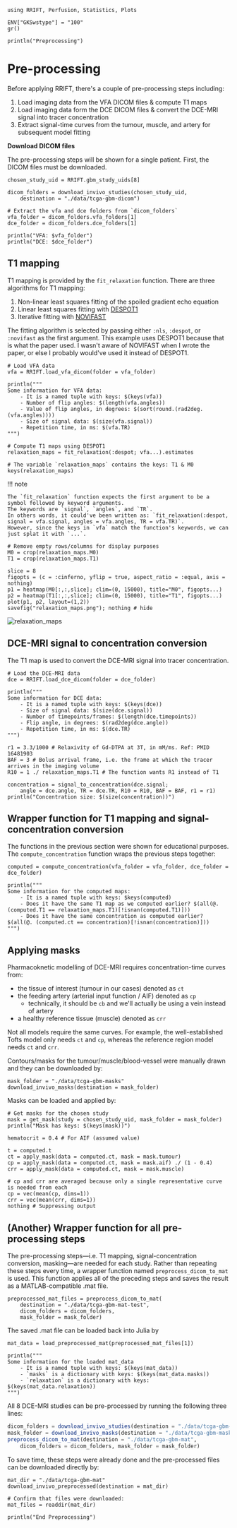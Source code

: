 ```@setup ex
using RRIFT, Perfusion, Statistics, Plots

ENV["GKSwstype"] = "100"
gr()

println("Preprocessing")
```

# Pre-processing

Before applying RRIFT, there's a couple of pre-processing steps including:
1. Load imaging data from the VFA DICOM files & compute T1 maps
2. Load imaging data form the DCE DICOM files & convert the DCE-MRI signal into tracer concentration
3. Extract signal-time curves from the tumour, muscle, and artery for subsequent model fitting

**Download DICOM files**

The pre-processing steps will be shown for a single patient.
First, the DICOM files must be downloaded.
```@example ex
chosen_study_uid = RRIFT.gbm_study_uids[8]

dicom_folders = download_invivo_studies(chosen_study_uid, 
    destination = "./data/tcga-gbm-dicom")

# Extract the vfa and dce folders from `dicom_folders`
vfa_folder = dicom_folders.vfa_folders[1]
dce_folder = dicom_folders.dce_folders[1]

println("VFA: $vfa_folder")
println("DCE: $dce_folder")
```

## T1 mapping

T1 mapping is provided by the `fit_relaxation` function. 
There are three algorithms for T1 mapping:
1. Non-linear least squares fitting of the spoiled gradient echo equation
1. Linear least squares fitting with [DESPOT1](https://onlinelibrary.wiley.com/doi/full/10.1002/mrm.20314)
1. Iterative fitting with [NOVIFAST](https://ieeexplore.ieee.org/document/8371285)

The fitting algorithm is selected by passing either `:nls`, `:despot`, or `:novifast` as the first argument.
This example uses DESPOT1 because that is what the paper used. I wasn't aware of NOVIFAST when I wrote the paper, or else I probably would've used it instead of DESPOT1.

```@example ex
# Load VFA data
vfa = RRIFT.load_vfa_dicom(folder = vfa_folder)

println("""
Some information for VFA data:
    - It is a named tuple with keys: $(keys(vfa))
    - Number of flip angles: $(length(vfa.angles))
    - Value of flip angles, in degrees: $(sort(round.(rad2deg.(vfa.angles))))
    - Size of signal data: $(size(vfa.signal))
    - Repetition time, in ms: $(vfa.TR)
""")

# Compute T1 maps using DESPOT1
relaxation_maps = fit_relaxation(:despot; vfa...).estimates

# The variable `relaxation_maps` contains the keys: T1 & M0
keys(relaxation_maps)
```

!!! note

    The `fit_relaxation` function expects the first argument to be a symbol followed by keyword arguments. 
    The keywords are `signal`, `angles`, and `TR`. 
    In others words, it could've been written as: `fit_relaxation(:despot, signal = vfa.signal, angles = vfa.angles, TR = vfa.TR)`.
    However, since the keys in `vfa` match the function's keywords, we can just splat it with `...`. 

```@example ex
# Remove empty rows/columns for display purposes
M0 = crop(relaxation_maps.M0)
T1 = crop(relaxation_maps.T1)

slice = 8
figopts = (c = :cinferno, yflip = true, aspect_ratio = :equal, axis = nothing)
p1 = heatmap(M0[:,:,slice]; clim=(0, 15000), title="M0", figopts...)
p2 = heatmap(T1[:,:,slice]; clim=(0, 15000), title="T1", figopts...)
plot(p1, p2, layout=(1,2))
savefig("relaxation_maps.png"); nothing # hide
```
![relaxation_maps](relaxation_maps.png)

## DCE-MRI signal to concentration conversion

The T1 map is used to convert the DCE-MRI signal into tracer concentration.

```@example ex
# Load the DCE-MRI data
dce = RRIFT.load_dce_dicom(folder = dce_folder)

println("""
Some information for DCE data:
    - It is a named tuple with keys: $(keys(dce))
    - Size of signal data: $(size(dce.signal))
    - Number of timepoints/frames: $(length(dce.timepoints))
    - Flip angle, in degrees: $(rad2deg(dce.angle))
    - Repetition time, in ms: $(dce.TR)
""")

r1 = 3.3/1000 # Relaxivity of Gd-DTPA at 3T, in mM/ms. Ref: PMID 16481903
BAF = 3 # Bolus arrival frame, i.e. the frame at which the tracer arrives in the imaging volume
R10 = 1 ./ relaxation_maps.T1 # The function wants R1 instead of T1

concentration = signal_to_concentration(dce.signal; 
    angle = dce.angle, TR = dce.TR, R10 = R10, BAF = BAF, r1 = r1)
println("Concentration size: $(size(concentration))")
```

## Wrapper function for T1 mapping and signal-concentration conversion

The functions in the previous section were shown for educational purposes. 
The `compute_concentration` function wraps the previous steps together:

```@example ex
computed = compute_concentration(vfa_folder = vfa_folder, dce_folder = dce_folder)

println("""
Some information for the computed maps:
    - It is a named tuple with keys: $keys(computed)
    - Does it have the same T1 map as we computed earlier? $(all(@. (computed.T1 == relaxation_maps.T1)[!isnan(computed.T1)]))
    - Does it have the same concentration as computed earlier? $(all(@. (computed.ct == concentration)[!isnan(concentration)]))
""")
```

## Applying masks

Pharmacoknetic modelling of DCE-MRI requires concentration-time curves from:

- the tissue of interest (tumour in our cases) denoted as `ct`
- the feeding artery (arterial input function / AIF) denoted as `cp`
    + technically, it should be `cb` and we'll actually be using a vein instead of artery
- a healthy reference tissue (muscle) denoted as `crr`

Not all models require the same curves. For example, the well-established Tofts model only needs `ct` and `cp`, whereas the reference region model needs `ct` and `crr`.

Contours/masks for the tumour/muscle/blood-vessel were manually drawn and they can be downloaded by:
```@example ex
mask_folder = "./data/tcga-gbm-masks"
download_invivo_masks(destination = mask_folder)
```

Masks can be loaded and applied by:
```@example ex
# Get masks for the chosen study
mask = get_mask(study = chosen_study_uid, mask_folder = mask_folder)
println("Mask has keys: $(keys(mask))")

hematocrit = 0.4 # For AIF (assumed value)

t = computed.t
ct = apply_mask(data = computed.ct, mask = mask.tumour)
cp = apply_mask(data = computed.ct, mask = mask.aif) ./ (1 - 0.4)
crr = apply_mask(data = computed.ct, mask = mask.muscle)

# cp and crr are averaged because only a single representative curve is needed from each
cp = vec(mean(cp, dims=1))
crr = vec(mean(crr, dims=1))
nothing # Suppressing output
```

## (Another) Wrapper function for all pre-processing steps

The pre-processing steps—i.e. T1 mapping, signal-concentration conversion, masking—are needed for each study.
Rather than repeating these steps every time, a wrapper function named `preprocess_dicom_to_mat` is used. 
This function applies all of the preceding steps and saves the result as a MATLAB-compatible .mat file.

```@repl ex
preprocessed_mat_files = preprocess_dicom_to_mat(
    destination = "./data/tcga-gbm-mat-test", 
    dicom_folders = dicom_folders, 
    mask_folder = mask_folder)
```

The saved .mat file can be loaded back into Julia by
```@example ex
mat_data = load_preprocessed_mat(preprocessed_mat_files[1])

println("""
Some information for the loaded mat_data
    - It is a named tuple with keys: $(keys(mat_data))
    - `masks` is a dictionary with keys: $(keys(mat_data.masks))
    - `relaxation` is a dictionary with keys: $(keys(mat_data.relaxation))
""")
```

All 8 DCE-MRI studies can be pre-processed by running the following three lines:
```julia
dicom_folders = download_invivo_studies(destination = "./data/tcga-gbm-dicom")
mask_folder = download_invivo_masks(destination = "./data/tcga-gbm-masks")
preprocess_dicom_to_mat(destination = "./data/tcga-gbm-mat", 
    dicom_folders = dicom_folders, mask_folder = mask_folder)
```

To save time, these steps were already done and the pre-processed files can be downloaded directly by:
```@example ex
mat_dir = "./data/tcga-gbm-mat"
download_invivo_preprocessed(destination = mat_dir)

# Confirm that files were downloaded:
mat_files = readdir(mat_dir)
```

```@setup ex
println("End Preprocessing")
```